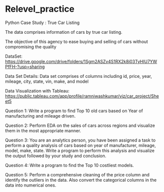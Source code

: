 # Relevel_practice
Python Case Study : True Car Listing


The data comprises information of cars by true car listing.

 

The objective of this agency to ease buying and selling of cars without compromising the quality

 

DataSet: https://drive.google.com/drive/folders/1Sgm2ASZv4S1RX2k8i03TyHIU7YWPfFH-?usp=sharing

 

Data Set Details: Data set comprises of columns including id, price, year, mileage, city, state, vin, make, and model

Data Visualization with Tableau: https://public.tableau.com/app/profile/ramniwashkumar/viz/car_project/Sheet5

Question 1: Write a program to find Top 10 old cars based on Year of manufacturing and mileage driven.

Question 2: Perform EDA on the sales of cars across regions and visualize them in the most appropriate manner.

Question 3: You are an analytics person, you have been assigned a task to perform a quality analysis of cars based on year of manufacturer, mileage, model, make, state. Write a program to perform this analysis and visualize the output followed by your study and conclusion.

Question 4: Write a program to find the Top 10 costliest models.

Question 5: Perform a comprehensive cleaning of the price column and identify the outliers in the data. Also convert the categorical columns in the data into numerical ones.

 
